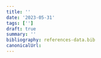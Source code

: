 ```yaml
---
title: ''
date: '2023-05-31'
tags: ['']
draft: true
summary: ''
bibliography: references-data.bib
canonicalUrl:
---
```


##
